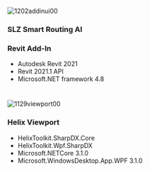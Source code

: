 
![1202addinui00](https://user-images.githubusercontent.com/78009230/205256924-8751a052-af01-4eb4-bd28-1d9cef2158b8.PNG)

### SLZ Smart Routing AI

### Revit Add-In

- Autodesk Revit 2021
- Revit 2021.1 API
- Microsoft.NET framework 4.8

#


![1129viewport00](https://user-images.githubusercontent.com/78009230/205257004-bf4d588a-e252-4b17-9b55-2334d0ac6732.PNG)


### Helix Viewport

- HelixToolkit.SharpDX.Core
- HelixToolkit.Wpf.SharpDX
- Microsoft.NETCore 3.1.0
- Microsoft.WindowsDesktop.App.WPF 3.1.0





